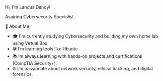 Hi, I'm Landus Dandy!

Aspiring Cybersecurity Specialist


🚀 About Me
- 🎓 I'm currently studying Cybersecurity and building my own home lab using Virtual Box
- 🛠️ I’m learning tools like Ubuntu
- 📚 Im always learning with hands-on projects and certifications (CompTIA Security+).
- 🌐 I’m passionate about network security, ethical hacking, and digital forensics.


